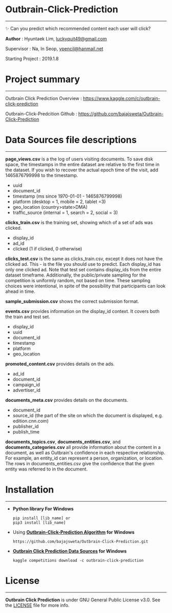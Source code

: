 # Outbrain-Click-Prediction
<hr>

✨ Can you predict which recommended content each user will click?


**Author** : Hyuntaek Lim, luckyquit49@gmail.com

Supervisor : Na, In Seop, ypencil@hanmail.net

Starting Project : 2019.1.8



# Project summary
<hr>

Outbrain Click Prediction Overview : https://www.kaggle.com/c/outbrain-click-prediction

Outbrain-Click-Predcition Github : https://github.com/bajajsweta/Outbrain-Click-Prediction



# Data Sources file descriptions
<hr>

**page_views.csv** is a the log of users visiting documents. To save disk space, the timestamps in the entire dataset are relative to the first time in the dataset. If you wish to recover the actual epoch time of the visit, add 1465876799998 to the timestamp.

- uuid
- document_id
- timestamp (ms since 1970-01-01 - 1465876799998)
- platform (desktop = 1, mobile = 2, tablet =3)
- geo_location (country>state>DMA)
- traffic_source (internal = 1, search = 2, social = 3)

**clicks_train.csv** is the training set, showing which of a set of ads was clicked.

- display_id
- ad_id
- clicked (1 if clicked, 0 otherwise)

**clicks_test.csv** is the same as clicks_train.csv, except it does not have the clicked ad. This - is the file you should use to predict. Each display_id has only one clicked ad. Note that test set contains display_ids from the entire dataset timeframe. Additionally, the public/private sampling for the competition is uniformly random, not based on time. These sampling choices were intentional, in spite of the possibility that participants can look ahead in time.

**sample_submission.csv** shows the correct submission format.

**events.csv** provides information on the display_id context. It covers both the train and test set.

- display_id
- uuid
- document_id
- timestamp
- platform
- geo_location

**promoted_content.csv** provides details on the ads.

- ad_id
- document_id
- campaign_id
- advertiser_id

**documents_meta.csv** provides details on the documents.

- document_id
- source_id (the part of the site on which the document is displayed, e.g. edition.cnn.com)
- publisher_id
- publish_time

**documents_topics.csv**, **documents_entities.csv**, and **documents_categories.csv** all provide information about the content in a document, as well as Outbrain's confidence in each respective relationship. For example, an entity_id can represent a person, organization, or location. The rows in documents_entities.csv give the confidence that the given entity was referred to in the document.




#  Installation
<hr>

- **Python library For Windows**
    ```
    pip install [lib_name] or
    pip3 install [lib_name]
    ```
- Using **[Outbrain-Click-Prediction Algorithm](https://github.com/bajajsweta/Outbrain-Click-Prediction) for Windows**
    ```
    https://github.com/bajajsweta/Outbrain-Click-Prediction.git
    ```

- **[Outbrain Click Prediction Data Sources](https://www.kaggle.com/c/outbrain-click-prediction/data) for Windows**
    ```
    kaggle competitions download -c outbrain-click-prediction
    ```




# License
<hr>

**Outbrain Click Prediction** is under GNU General Public License v3.0. See the [LICENSE](LICENSE) file for more info.